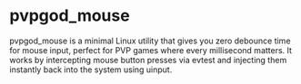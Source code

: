 # pvpgod_mouse
pvpgod_mouse is a minimal Linux utility that gives you zero debounce time for mouse input, perfect for PVP games where every millisecond matters. It works by intercepting mouse button presses via evtest and injecting them instantly back into the system using uinput.
